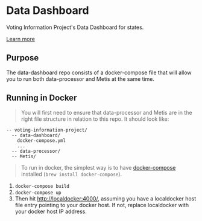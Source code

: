 Data Dashboard
==============

Voting Information Project's Data Dashboard for states.

[Learn more](https://votinginfoproject.org/)

## Purpose

The data-dashboard repo consists of a docker-compose file that will allow you to run both data-processor and Metis at the same time.

## Running in Docker

> You will first need to ensure that data-processor and Metis are in the right file structure in relation to this
> repo. It should look like:


```
-- voting-information-project/
  -- data-dashboard/
    docker-compose.yml
    ...
  -- data-processor/
  -- Metis/
```

> To run in docker, the simplest way is to have [docker-compose](https://docs.docker.com/compose/)
> installed (`brew install docker-compose`).

1. `docker-compose build`
1. `docker-compose up`
1. Then hit [http://localdocker:4000/](http://localdocker:4000/), assuming you have a localdocker host file entry pointing to your docker host. If not, replace localdocker with your docker host IP address.